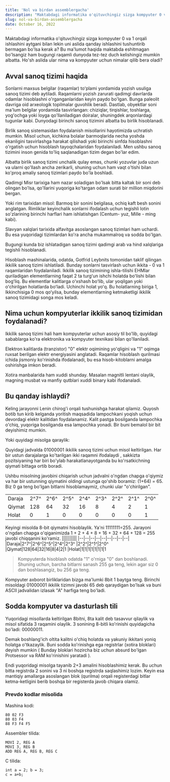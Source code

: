 ```yaml
---
title: 'Nol va birdan assemblergacha'
description: "Maktabdagi informatika o'qituvchingiz sizga kompyuter 0 va 1 orqali ishlashini aytgani bilan lekin uni aslida qanday ishlashini tushuntirib bermagan bo'lsa kerak a?"
slug: nol-va-birdan-assemblergacha
date: October 16, 2022
---
```


Maktabdagi informatika o'qituvchingiz sizga kompyuter 0 va 1 orqali ishlashini aytgani bilan lekin uni aslida qanday ishlashini tushuntirib bermagan bo'lsa kerak a? Bu ma'lumot haqida maktabda eshitmagan bo'lsangiz ham bugungi raqamli dunyoda tez-tez duch kelishingiz mumkin albatta. Ho'sh aslida ular nima va kompyuter uchun nimalar qilib bera oladi?

## Avval sanoq tizimi haqida

Sonlarni maxsus belgilar (raqamlar) toʻplami yordamida yozish usuliga sanoq tizimi deb aytiladi.
Raqamlarni yozish zarurati qadimgi davrlarda odamlar hisoblashni o'rganganlaridan keyin paydo bo'lgan. Bunga paleolit ​​davriga oid arxeologik topilmalar guvohlik beradi. Dastlab, obyektlar soni ma'lum belgilar yordamida tasvirlangan: chiziqlar, tirqishlar, toshlarga, yog'ochga yoki loyga qo'llaniladigan doiralar, shuningdek arqonlardagi tugunlar kabi. Dunyodagi birinchi sanoq tizimini albatta bu birlik hisoblanadi.

Birlik sanoq sistemasidan foydalanish misollarini hayotimizda uchratish mumkin. Misol uchun, kichkina bolalar barmoqlarida necha yoshda ekanligini tasvirlashga harakat qilishadi yoki birinchi sinfda hisoblashni o'rgatish uchun hisoblash tayoqchalaridan foydalaniladi. Men ushbu sanoq tizimini inson genida to'liq saqlanadigan tizim degan bo'lar edim.

Albatta birlik sanoq tizimi unchalik qulay emas, chunki yozuvlar juda uzun va ularni qo'llash ancha zerikarli, shuning uchun ham vaqt o'tishi bilan ko'proq amaliy sanoq tizimlari paydo bo'la boshladi.

Qadimgi Misr tarixiga ham nazar soladigan bo'lsak bitta kaltak bir soni deb olingan bo'lsa, qo'llarini yuqoriga ko'targan odam surati bir million miqdorini bergan.

Yoki rim tarixidan misol: Barmoq bir sonini belgilasa, ochiq kaft besh sonini anglatgan. Rimliklar keyinchalik sonlarni ifodalash uchun tegishli lotin so'zlarining birinchi harflari ham ishlatishgan (Centum- yuz, Mille - ming kabi).

Slavyan xalqlari tarixida alfavitga asoslangan sanoq tizimlari ham uchardi. Bu esa yuqoridagi tizimlardan ko'ra ancha mukammalroq va sodda bo'lgan.

Bugungi kunda biz ishlatadigan sanoq tizimi qadimgi arab va hind xalqlariga tegishli hisoblanadi.

Hisoblash mashinalarida, odatda, Gotfrid Leybnits tomonidan taklif qilingan ikkilik sanoq tizimi ishlatiladi. Bunday sonlarni tasvirlash uchun ikkita - 0 va 1 raqamlaridan foydalaniladi. Ikkilik sanoq tizimining ishla-tilishi EHMlar quriladigan elementlarning faqat 2 ta turgʻun ishchi holatda boʻlishi bilan bogʻliq. Bu elementlar kalitlarga oʻxshash boʻlib, ular yoqilgan yoki oʻchirilgan holatlarda boʻladi. Uchinchi holat yoʻq. Bu holatlarning biriga 1, Ikkinchisiga 0 mos qoʻyilsa, bunday elementlarning ketmaketligi ikkilik sanoq tizimidagi songa mos keladi.

## Nima uchun kompyuterlar ikkilik sanoq tizimidan foydalanadi?

Ikkilik sanoq tizimi hali ham kompyuterlar uchun asosiy til bo'lib, quyidagi sabablarga ko'ra elektronika va kompyuter texnikasi bilan qo'llaniladi.

Elektron kalitlarda (tranzistor) "0" elektr oqimining yo'qligini va "1" oqimga ruxsat berilgan elektr energiyasini anglatadi. Raqamlar hisoblash qurilmasi ichida jismoniy ko'rinishda ifodalanadi, bu esa hisob-kitoblarni amalga oshirishga imkon beradi.

Xotira manbalarida ham xuddi shunday. Masalan magnitli lentani olaylik, magning musbat va manfiy qutblari xuddi binary kabi ifodanaladi.

## Bu qanday ishlaydi?

Keling jarayonni Lenin chirog'i orqali tushunishga harakat qilamiz. Quyosh botib tun kirib kelganda yoritish maqsadida lampochkani yoqish uchun devordagi elektr kalitidan foydalanamiz. Kalit pastga bosilganda lampochka o'chiq, yuqoriga bosilganda esa lampochka yonadi. Bir buni bemalol bir bit deyishimiz mumkin.

Yoki quyidagi misolga qaraylik:

Quyidagi jadvalda 01000001 ikkilik sanoq tizimi uchun misol keltirilgan. Har bir ustun darajalarga ko'tarilgan ikki raqamni ifodalaydi , sakkizta pozitsiyaning har biri bo'ylab harakatlanayotganda bu ko'rsatkichning qiymati bittaga ortib boradi.

Ushbu misolning javobini chiqarish uchun jadvalni o'ngdan chapga o'qiymiz va har bir ustunning qiymatini oldingi ustunga qo'shib boramiz: (1+64) = 65. Biz 0 ga teng bo'lgan bitlarni hisoblamaymiz, chunki ular "o'chirilgan".

|        |      |      |      |      |      |      |      |      |
| ------ | ---- | ---- | ---- | ---- | ---- | ---- | ---- | ---- |
| Daraja | 2^7^ | 2^6^ | 2^5^ | 2^4^ | 2^3^ | 2^2^ | 2^1^ | 2^0^ |
| Qiymat | 128  | 64   | 32   | 16   | 8    | 4    | 2    | 1    |
| Holat  | 0    | 1    | 0    | 0    | 0    | 0    | 0    | 1    |

Keyingi misolda 8-bit qiymatni hisoblaylik. Ya'ni 11111111=255. Jarayoni o'ngdan chapga o'qiganimizda 1 + 2 + 4 + 8 + 16 + 32 + 64 + 128 = 255 javobi chiqqanini ko'ramiz.
||||||||||
|--|--|--|--|--|--|--|--|--|
|Daraja|2^7^|2^6^|2^5^|2^4^|2^3^ |2^2^|2^1^|2^0^  
|Qiymat|128|64|32|16|8|4|2|1
|Holat|1|1|1|1|1|1|1|1

> Kompyuterda hisoblash odatda "1" o'rniga "0" dan boshlanadi. Shuning uchun, barcha bitlarni sanash 255 ga teng, lekin agar siz 0 dan boshlasangiz, bu 256 ga teng.

Kompyuter axborot birliklaridan bizga ma'lumki 8bit 1 baytga teng. Birinchi misoldagi 01000001 ikkilik tizimni javobi 65 deb qaraydigan bo'lsak va buni ASCII jadvalidan izlasak "A" harfiga teng bo'ladi.

## Sodda kompyuter va dasturlash tili

Yuqoridagi misollarda keltirilgan 8bitni, 8ta kalit deb tasavvur qilaylik va misol sifatida 3 raqamini olaylik. 3 sonining 8-bitli ko'rinishi quyidagicha bo'ladi: 00000011.

Demak boshlang'ich oltita kalitni o'chiq holatda va yakuniy ikkitani yoniq holatga o'tkazaylik. Buni sodda ko'rinishga ega registrlar (xotira bloklari) deyish mumkin ( Bunday bloklari hozircha biz uchun absurd bo'lgan Protsessor va RAM ko'rinishini yaratadi ).

Endi yuqoridagi misolga tayanib 2+3 amalini hisoblashimiz kerak. Bu uchun bitta registrda 2 sonini va 3 ni boshqa registrda saqlashimiz lozim. Keyin esa mantiqiy amallarga asoslangan blok (qurilma) orqali registerdagi bitlar ketma-ketligini berib boshqa bir registerda javob chiqara olamiz.

### Prevdo kodlar misolida

Mashina kodi:

```
80 02 F3
80 03 F4
88 F3 F4 F5
```

Assembler tilida:

```
MOVI 2, REG A
MOVI 3, REG B
ADD REG A, REG B, REG C
```

C tilida:

```
int a = 2; b = 3;
c = a+b;
```
